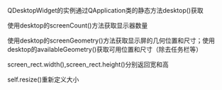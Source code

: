 QDesktopWidget的实例通过QApplication类的静态方法desktop()获取

使用desktop的screenCount()方法获取显示器数量

使用desktop的screenGeometry()方法获取显示屏的几何位置和尺寸；使用desktop的availableGeometry()获取可用位置和尺寸（除去任务栏等）

screen_rect.width(),screen_rect.height()分别返回宽和高

self.resize()重新定义大小